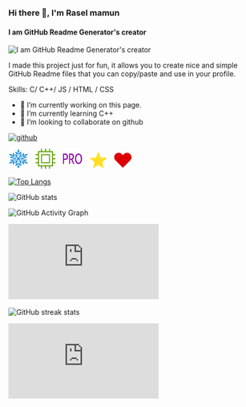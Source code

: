 ### Hi there 👋, I'm Rasel mamun
#### I am GitHub Readme Generator's creator
![I am GitHub Readme Generator's creator](https://https://scontent.fdac7-1.fna.fbcdn.net/v/t1.6435-9/107828111_1173283213056459_5564416912104197669_n.jpg?_nc_cat=102&ccb=1-7&_nc_sid=e3f864&_nc_eui2=AeHxga3DTYqINlaN7XMcAV1h8y3icDdpe5bzLeJwN2l7lgNGAzgc9D1gGqzIONXICjx7L2Qje900ap3C-QlqTpCD&_nc_ohc=toWkKk3n5TUAX-LCTMN&_nc_ht=scontent.fdac7-1.fna&oh=00_AfD1gokmc-IiOmip4A28SLJXywwVNsI3m4lHT-PVju15Ng&oe=63E3DF61arturssmirnovs.github.io/github-profile-readme-generator/images/banner.png)

I made this project just for fun, it allows you to create nice and simple GitHub Readme files that you can copy/paste and use in your profile.

Skills: C/ C++/ JS / HTML / CSS

- 🔭 I’m currently working on this page. 
- 🌱 I’m currently learning C++ 
- 👯 I’m looking to collaborate on github 


[<img src='https://cdn.jsdelivr.net/npm/simple-icons@3.0.1/icons/github.svg' alt='github' height='40'>](https://github.com/https://github.com/RaselcseSD/RaselcseSD/edit/main/README.md)  

<a href='https://archiveprogram.github.com/'><img src='https://raw.githubusercontent.com/acervenky/animated-github-badges/master/assets/acbadge.gif' width='40' height='40'></a> <a href='https://docs.github.com/en/developers'><img src='https://raw.githubusercontent.com/acervenky/animated-github-badges/master/assets/devbadge.gif' width='40' height='40'></a> <a href='https://github.com/pricing'><img src='https://raw.githubusercontent.com/acervenky/animated-github-badges/master/assets/pro.gif' width='40' height='40'></a> <a href='https://stars.github.com/'><img src='https://raw.githubusercontent.com/acervenky/animated-github-badges/master/assets/starbadge.gif' width='35' height='35'></a> <a href='https://docs.github.com/en/github/supporting-the-open-source-community-with-github-sponsors'><img src='https://raw.githubusercontent.com/acervenky/animated-github-badges/master/assets/sponsorbadge.gif' width='35' height='35'></a> 

[![Top Langs](https://github-readme-stats.vercel.app/api/top-langs/?username=https://github.com/RaselcseSD/RaselcseSD/edit/main/README.md)](https://github.com/anuraghazra/github-readme-stats)

![GitHub stats](https://github-readme-stats.vercel.app/api?username=https://github.com/RaselcseSD/RaselcseSD/edit/main/README.md&show_icons=true)  

![GitHub Activity Graph](https://activity-graph.herokuapp.com/graph?username=https://github.com/RaselcseSD/RaselcseSD/edit/main/README.md)  

![GitHub metrics](https://metrics.lecoq.io/https://github.com/RaselcseSD/RaselcseSD/edit/main/README.md)  

![GitHub streak stats](https://streak-stats.demolab.com/?user=https://github.com/RaselcseSD/RaselcseSD/edit/main/README.md)  

![Profile views](https://gpvc.arturio.dev/https://github.com/RaselcseSD/RaselcseSD/edit/main/README.md)  
